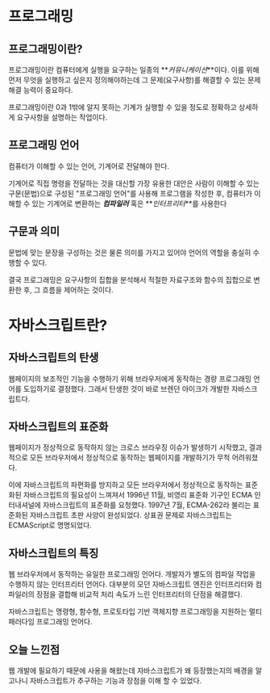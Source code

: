 # 프로그래밍

## 프로그래밍이란?

프로그래밍이란 컴퓨터에게 실행을 요구하는 일종의 **_커뮤니케이션_**이다.
이를 위해 먼저 무엇을 실행하고 싶은지 정의해야하는데 그 문제(요구사항)를 해결할 수 있는 문제 해결 능력이 중요하다.

프로그래밍이란 0과 1밖에 알지 못하는 기계가 실행할 수 있을 정도로 정확하고 상세하게 요구사항을 설명하는 작업이다.

## 프로그래밍 언어

컴퓨터가 이해할 수 있는 언어, 기계어로 전달해야 한다.

기계어로 직접 명령을 전달하는 것을 대신할 가장 유용한 대안은 사람이 이해할 수 있는 구문(문법)으로 구성된 "프로그래밍 언어"를 사용해 프로그램을 작성한 후,
컴퓨터가 이해할 수 있는 기계어로 변환하는 **_컴파일러_** 혹은 **_인터프리터_**를 사용한다

## 구문과 의미

문법에 맞는 문장을 구성하는 것은 물론 의미를 가지고 있어야 언어의 역할을 충실히 수행할 수 있다.

결국 프로그래밍은 요구사항의 집합을 분석해서 적절한 자료구조와 함수의 집합으로 변환한 후, 그 흐름을 제어하는 것이다.

# 자바스크립트란?

## 자바스크립트의 탄생

웹페이지의 보조적인 기능을 수행하기 위해 브라우저에게 동작하는 경량 프로그래밍 언어를 도입하기로 결정했다. 그래서 탄생한 것이 바로 브렌던 아이크가 개발한 자바스크립트다.

## 자바스크립트의 표준화

웹페이지가 정상적으로 동작하지 않는 크로스 브라우징 이슈가 발생하기 시작했고, 결과적으로 모든 브라우저에서 정상적으로 동작하는 웹페이지를 개발하기가 무척 어려워졌다.

이에 자바스크립트의 파편화를 방지하고 모든 브라우저에서 정상적으로 동작하는 표준화된 자바스크립트의 필요성이 느껴져서 1996년 11월, 비영리 표준화 기구인 ECMA 인터내셔널에 자바스크립트의 표준화를 요청했다.
1997년 7월, ECMA-262라 불리는 표준화된 자바스크립트 초판 사양이 완성되었다. 상표권 문제로 자바스크립트는 ECMAScript로 명명되었다.

## 자바스크립트의 특징

웹 브라우저에서 동작하는 유일한 프로그래밍 언어다.
개발자가 별도의 컴파일 작업을 수행하지 않는 인터프리터 언어다.
대부분의 모던 자바스크립트 엔진은 인터프리터와 컴파일러의 장점을 결합해 비교적 처리 속도가 느린 인터프리터의 단점을 해결했다.

자바스크립트는 명령형, 함수형, 프로토타입 기반 객체지향 프로그래밍을 지원하는 멀티 패러다임 프로그래밍 언어다.

## 오늘 느낀점

웹 개발에 필요하기 때문에 사용을 해왔는데
자바스크립트가 왜 등장했는지의 배경을 알고나니 자바스크립트가 추구하는 기능과 장점을 이해 할 수 있었다.
